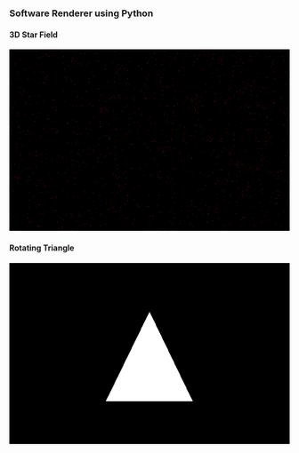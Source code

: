### Software Renderer using Python

#### 3D Star Field

![3d Star Field](./gifs/star3dfield.gif)

#### Rotating Triangle

![Rotating Triangle](./gifs/rotatingtriangle.gif)